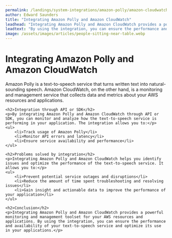 ```yaml
---
permalink: /landings/system-integrations/amazon-polly/amazon-cloudwatch
author: Edward Saunders
title: "Integrating Amazon Polly and Amazon CloudWatch"
leadhead: "Integrating Amazon Polly and Amazon CloudWatch provides a powerful monitoring and management toolset for your AWS resources and applications"
leadtext: "By using the integration, you can ensure the performance and availability of your text-to-speech service and optimize its use in your applications."
image: /assets/images/articles/people-sitting-near-table.webp
---
```

<div class="arttext">    <h1>Integrating Amazon Polly and Amazon CloudWatch</h1>
    <p>Amazon Polly is a text-to-speech service that turns written text into natural-sounding speech. Amazon CloudWatch, on the other hand, is a monitoring and management service that collects data and metrics about your AWS resources and applications.</p>
    
    <h2>Integration through API or SDK</h2>
    <p>By integrating Amazon Polly and Amazon CloudWatch through API or SDK, you can monitor and analyze how the text-to-speech service is performing in your application. The integration allows you to:</p>
    <ul>
        <li>Track usage of Amazon Polly</li>
        <li>Monitor API errors and latency</li>
        <li>Ensure service availability and performance</li>
    </ul>
    
    <h2>Problems solved by integration</h2>
    <p>Integrating Amazon Polly and Amazon CloudWatch helps you identify issues and optimize the performance of the text-to-speech service. It allows you to:</p>
    <ul>
        <li>Prevent potential service outages and disruptions</li>
        <li>Reduce the amount of time spent troubleshooting and resolving issues</li>
        <li>Gain insight and actionable data to improve the performance of your application</li>
    </ul>
    
    <h2>Conclusion</h2>
    <p>Integrating Amazon Polly and Amazon CloudWatch provides a powerful monitoring and management toolset for your AWS resources and applications. By using the integration, you can ensure the performance and availability of your text-to-speech service and optimize its use in your applications.</p>
</div>